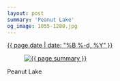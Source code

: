 ```yaml
---
layout: post
summary: 'Peanut Lake'
og_image: 1055-1280.jpg
---
```


<p>
 <time>
  <a href="/1055">
   {{ page.date | date: "%B %-d, %Y" }}
  </a>
 </time>
 <a href="/1055">
  <figure data-taken="12/9/2019">
   <img alt="{{ page.summary }}" sizes="(min-width: 700px) 50vw, calc(100vw - 2rem)" src="{{ site.assets_url }}/1055-640.jpg" srcset="{{ site.assets_url }}/1055-320.jpg 320w, {{ site.assets_url }}/1055-640.jpg 640w, {{ site.assets_url }}/1055-960.jpg 960w, {{ site.assets_url }}/1055-1280.jpg 1280w"/>
  </figure>
 </a>
 <span>
  Peanut Lake
 </span>
</p>
